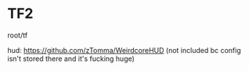 # TF2
root/tf

hud: https://github.com/zTomma/WeirdcoreHUD (not included bc config isn't stored there and it's fucking huge)

